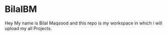 # BilalBM
Hey My name is Bilal Maqsood and this repo is my workspace in which i will upload my all Projects.
